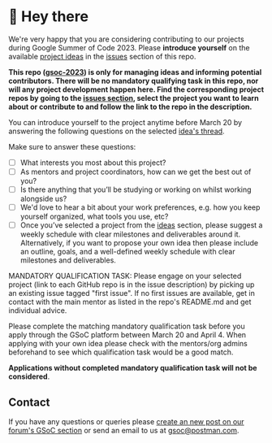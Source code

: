 # :wave: Hey there

We're very happy that you are considering contributing to our projects during Google Summer of Code 2023. Please **introduce yourself** on the available [project ideas](https://github.com/postman-open-technologies/gsoc-2023/issues?q=is%3Aissue+is%3Aopen+label%3Afinal+label%3Aideas) in the [issues](https://github.com/postman-open-technologies/gsoc-2023/issues) section of this repo.

**This repo ([gsoc-2023](https://github.com/postman-open-technologies/gsoc-2023)) is only for managing ideas and informing potential contributors. There will be no mandatory qualifying task in this repo, nor will any project development happen here. Find the corresponding project repos by going to the [issues section](https://github.com/postman-open-technologies/gsoc-2023/issues?q=is%3Aissue+is%3Aopen+label%3Afinal+label%3Aideas), select the project you want to learn about or contribute to and follow the link to the repo in the description.**

You can introduce yourself to the project anytime before March 20 by answering the following questions on the selected [idea's thread](https://github.com/postman-open-technologies/gsoc-2023/issues?q=is%3Aissue+is%3Aopen+label%3Afinal+label%3Aideas).

Make sure to answer these questions:

- [ ] What interests you most about this project?
- [ ] As mentors and project coordinators, how can we get the best out of you?
- [ ] Is there anything that you’ll be studying or working on whilst working alongside us?
- [ ] We'd love to hear a bit about your work preferences, e.g. how you keep yourself organized, what tools you use, etc?
- [ ] Once you’ve selected a project from the [ideas](https://github.com/postman-open-technologies/gsoc-2023/issues?q=is%3Aissue+is%3Aopen+label%3Afinal+label%3Aideas) section, please suggest a weekly schedule with clear milestones and deliverables around it. Alternatively, if you want to propose your own idea then please include an outline, goals, and a well-defined weekly schedule with clear milestones and deliverables.

MANDATORY QUALIFICATION TASK:
Please engage on your selected project (link to each GitHub repo is in the issue description) by picking up an existing issue tagged "first issue". If no first issues are available, get in contact with the main mentor as listed in the repo's README.md and get individual advice.

Please complete the matching mandatory qualification task before you apply through the GSoC platform between March 20 and April 4. When applying with your own idea please check with the mentors/org admins beforehand to see which qualification task would be a good match.

**Applications without completed mandatory qualification task will not be considered**.

## Contact

If you have any questions or queries please [create an new post on our forum's GSoC section](https://community.postman.com/c/open-technology/gsoc/42) or send an email to us at [gsoc@postman.com](mailto:gsoc@postman.com).
